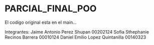 # PARCIAL_FINAL_POO

El codigo original esta en el main...

Integrantes:
Jaime Antonio Perez Shupan 00202124
Sofia Sthephanie Recinos Barrera 00010124
Daniel Emilio Lopez Quintanilla 00140323
